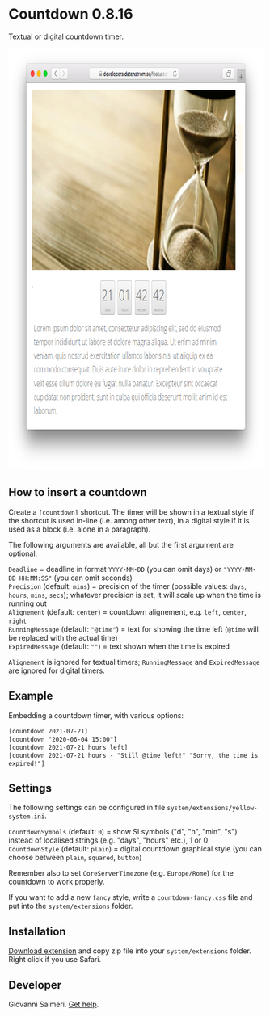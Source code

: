 # Countdown 0.8.16

Textual or digital countdown timer.

<p align="center"><img src="countdown-screenshot.png?raw=true" width="795" height="836" alt="Screenshot"></p>

## How to insert a countdown

Create a `[countdown]` shortcut. The timer will be shown in a textual style if the shortcut is used in-line (i.e. among other text), in a digital style if it is used as a block (i.e. alone in a paragraph).

The following arguments are available, all but the first argument are optional:

`Deadline` = deadline in format `YYYY-MM-DD` (you can omit days) or `"YYYY-MM-DD HH:MM:SS"` (you can omit seconds)  
`Precision` (default: `mins`) = precision of the timer (possible values: `days`, `hours`, `mins`, `secs`); whatever precision is set, it will scale up when the time is running out  
`Alignement` (default: `center`) = countdown alignement, e.g. `left`, `center`, `right`  
`RunningMessage` (default: `"@time"`) = text for showing the time left (`@time` will be replaced with the actual time)  
`ExpiredMessage` (default: `""`) = text shown when the time is expired   

`Alignement` is ignored for textual timers; `RunningMessage` and `ExpiredMessage` are ignored for digital timers.

## Example

Embedding a countdown timer, with various options:

    [countdown 2021-07-21]
    [countdown "2020-06-04 15:00"]
    [countdown 2021-07-21 hours left] 
    [countdown 2021-07-21 hours - "Still @time left!" "Sorry, the time is expired!"]  

## Settings

The following settings can be configured in file `system/extensions/yellow-system.ini`.

`CountdownSymbols` (default: `0`) = show SI symbols ("d", "h", "min", "s") instead of localised strings (e.g. "days", "hours" etc.), 1 or 0  
`CountdownStyle` (default: `plain`) = digital countdown graphical style (you can choose between `plain`, `squared`, `button`)  

Remember also to set `CoreServerTimezone` (e.g. `Europe/Rome`) for the countdown to work properly.

If you want to add a new `fancy` style, write a `countdown-fancy.css`  file and put into the `system/extensions` folder.

## Installation

[Download extension](https://github.com/GiovanniSalmeri/yellow-countdown/archive/master.zip) and copy zip file into your `system/extensions` folder. Right click if you use Safari.

## Developer

Giovanni Salmeri. [Get help](https://github.com/GiovanniSalmeri/yellow-countdown/issues).
